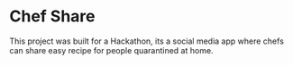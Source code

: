 # Chef Share  

This project was built for a Hackathon, its a social media app where chefs can share easy recipe for people quarantined at home.  
